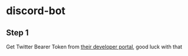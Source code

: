 # discord-bot

## Step 1

Get Twitter Bearer Token from [their developer portal](https://developer.twitter.com/en/docs/twitter-api/getting-started/getting-access-to-the-twitter-api), good luck with that
